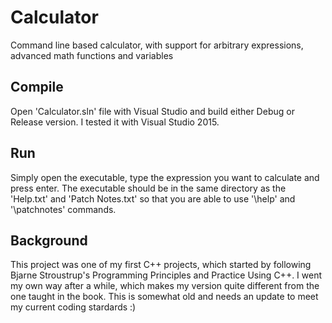 # Calculator
Command line based calculator, with support for arbitrary expressions, advanced math functions and variables

## Compile
Open 'Calculator.sln' file with Visual Studio and build either Debug or Release version.
I tested it with Visual Studio 2015.

## Run
Simply open the executable, type the expression you want to calculate and press enter.
The executable should be in the same directory as the 'Help.txt' and 'Patch Notes.txt' so that you are able to use '\help' and '\patchnotes' commands.

## Background
This project was one of my first C++ projects, which started by following Bjarne Stroustrup's Programming Principles and Practice Using C++. I went my own way after a while, which makes my version quite different from the one taught in the book.
This is somewhat old and needs an update to meet my current coding stardards :)
